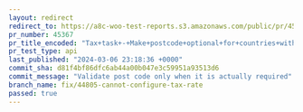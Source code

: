 ```yaml
---
layout: redirect
redirect_to: https://a8c-woo-test-reports.s3.amazonaws.com/public/pr/45367/api/index.html
pr_number: 45367
pr_title_encoded: "Tax+task+-+Make+postcode+optional+for+countries+without+postcodes"
pr_test_type: api
last_published: "2024-03-06 23:18:36 +0000"
commit_sha: d81f4bf86dfc6ab44a00b047e3c59951a93513d6
commit_message: "Validate post code only when it is actually required"
branch_name: fix/44805-cannot-configure-tax-rate
passed: true
---
```

